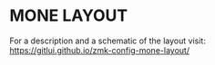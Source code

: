 # MONE LAYOUT

For a description and a schematic of the layout visit: https://gitlui.github.io/zmk-config-mone-layout/
